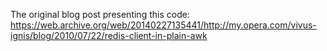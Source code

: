 The original blog post presenting this code: https://web.archive.org/web/20140227135441/http://my.opera.com/vivus-ignis/blog/2010/07/22/redis-client-in-plain-awk
